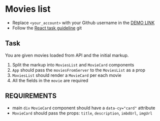 # Movies list
- Replace `<your_account>` with your Github username in the
 [DEMO LINK](https://ivangrabovsky.github.io/react_movies-list/)
- Follow the [React task guideline](https://github.com/mate-academy/react_task-guideline#react-tasks-guideline)
git 
## Task
You are given movies loaded from API and the initial markup.
1. Split the markup into `MoviesList` and `MovieCard` components
2. `App` should pass the `moviesFromServer` to the `MoviesList` as a prop
3. `MoviesList` should render a `MovieCard` per each movie
4. All the fields in the `movie` are required

## REQUIREMENTS

- main `div` `MovieCard` component should have a `data-cy="card"` attribute
- `MovieCard` should pass the props: `title`, `description`, `imbdUrl`, `imgUrl`
